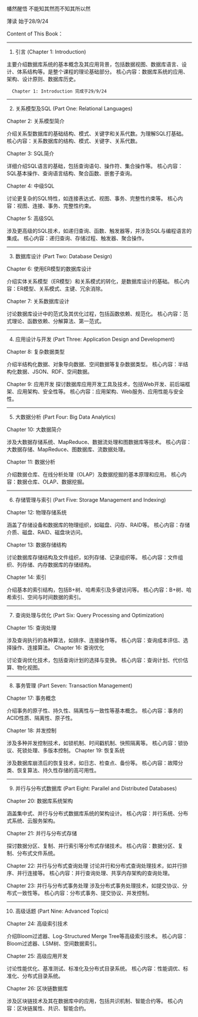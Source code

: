 幡然醒悟  不能知其然而不知其所以然

薄读 始于28/9/24   

Content of This Book：


---
1. 引言 (Chapter 1: Introduction)

主要介绍数据库系统的基本概念及其应用背景，包括数据视图、数据库语言、设计、体系结构等。是整个课程的理论基础部分。
核心内容：数据库系统的应用、架构、设计原则、数据库历史。

      Chapter 1: Introduction 完成于29/9/24


---
2. 关系模型及SQL (Part One: Relational Languages)

Chapter 2: 关系模型简介

介绍关系型数据库的基础结构、模式、关键字和关系代数。为理解SQL打基础。
核心内容：关系数据库的结构、模式、关键字、关系代数。

Chapter 3: SQL简介

详细介绍SQL语言的基础，包括查询语句、操作符、集合操作等。
核心内容：SQL基本操作、查询语言结构、聚合函数、嵌套子查询。

Chapter 4: 中级SQL

讨论更复杂的SQL特性，如连接表达式、视图、事务、完整性约束等。
核心内容：视图、连接、事务、完整性约束。

Chapter 5: 高级SQL

涉及更高级的SQL技术，如递归查询、函数、触发器等，并涉及SQL与编程语言的集成。
核心内容：递归查询、存储过程、触发器、聚合操作。


---
3. 数据库设计 (Part Two: Database Design)

Chapter 6: 使用ER模型的数据库设计

介绍实体关系模型（ER模型）和关系模式的转化，是数据库设计的基础。
核心内容：ER模型、关系模式、主键、冗余消除。

Chapter 7: 关系数据库设计

讨论数据库设计中的范式及其优化过程，包括函数依赖、规范化。
核心内容：范式理论、函数依赖、分解算法、第一范式。

---
4. 应用设计与开发 (Part Three: Application Design and Development)
   
Chapter 8: 复杂数据类型

介绍半结构化数据、对象导向数据、空间数据等复杂数据类型。
核心内容：半结构化数据、JSON、RDF、空间数据。

Chapter 9: 应用开发
探讨数据库应用开发工具及技术，包括Web开发、前后端框架、应用架构、安全性等。
核心内容：应用架构、Web服务、应用性能与安全性。


---
5. 大数据分析 (Part Four: Big Data Analytics)
   
Chapter 10: 大数据简介

涉及大数据存储系统、MapReduce、数据流处理和图数据库等技术。
核心内容：大数据存储、MapReduce、图数据库、流数据处理。

Chapter 11: 数据分析

介绍数据仓库、在线分析处理（OLAP）及数据挖掘的基本原理和应用。
核心内容：数据仓库、OLAP、数据挖掘。


---
6. 存储管理与索引 (Part Five: Storage Management and Indexing)
   
Chapter 12: 物理存储系统

涵盖了存储设备和数据库的物理组织，如磁盘、闪存、RAID等。
核心内容：存储介质、磁盘、RAID、磁盘块访问。

Chapter 13: 数据存储结构

讨论数据库存储结构及文件组织，如列存储、记录组织等。
核心内容：文件组织、列存储、内存数据库的存储结构。

Chapter 14: 索引

介绍基本的索引结构，包括B+树、哈希索引及多键访问等。
核心内容：B+树、哈希索引、空间与时间数据的索引。


---
7. 查询处理与优化 (Part Six: Query Processing and Optimization)
   
Chapter 15: 查询处理

涉及查询执行的各种算法，如排序、连接操作等。
核心内容：查询成本评估、选择操作、连接算法。
Chapter 16: 查询优化

讨论查询优化技术，包括查询计划的选择与变换。
核心内容：查询计划、代价估算、物化视图。


---
8. 事务管理 (Part Seven: Transaction Management)
   
Chapter 17: 事务概念

介绍事务的原子性、持久性、隔离性与一致性等基本概念。
核心内容：事务的ACID性质、隔离性、原子性。

Chapter 18: 并发控制

涉及多种并发控制技术，如锁机制、时间戳机制、快照隔离等。
核心内容：锁协议、死锁处理、多版本控制。
Chapter 19: 恢复系统

涉及数据库崩溃后的恢复技术，如日志、检查点、备份等。
核心内容：故障分类、恢复算法、持久性存储的高可用性。


---
9. 并行与分布式数据库 (Part Eight: Parallel and Distributed Databases)
    
Chapter 20: 数据库系统架构

涵盖集中式、并行与分布式数据库系统的架构设计。
核心内容：并行系统、分布式系统、云服务架构。

Chapter 21: 并行与分布式存储

探讨数据分区、复制、并行索引等分布式存储技术。
核心内容：数据分区、复制、分布式文件系统。

Chapter 22: 并行与分布式查询处理
讨论并行和分布式查询处理技术，如并行排序、并行连接等。
核心内容：并行查询处理、共享内存架构的查询处理。

Chapter 23: 并行与分布式事务处理
涉及分布式事务处理技术，如提交协议、分布式一致性等。
核心内容：分布式事务、提交协议、并发控制。


---
10. 高级话题 (Part Nine: Advanced Topics)
    
Chapter 24: 高级索引技术

介绍Bloom过滤器、Log-Structured Merge Tree等高级索引技术。
核心内容：Bloom过滤器、LSM树、空间数据索引。

Chapter 25: 高级应用开发

讨论性能优化、基准测试、标准化及分布式目录系统。
核心内容：性能调优、标准化、分布式目录系统。

Chapter 26: 区块链数据库

涉及区块链技术及其在数据库中的应用，包括共识机制、智能合约等。
核心内容：区块链属性、共识、智能合约。






